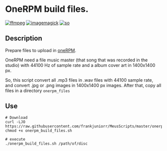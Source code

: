 OneRPM build files.
===========

[![ffmpeg](https://img.shields.io/badge/dependence-ffmpeg-brightgreen.svg)](https://www.ffmpeg.org/)
[![imagemagick](https://img.shields.io/badge/dependence-imagemagick-brightgreen.svg)](https://www.imagemagick.org/script/index.php)
[![so](https://img.shields.io/badge/OS-Linux-blue.svg)](https://img.shields.io/badge/OS-Linux-blue.svg)

## Description
Prepare files to upload in [oneRPM](https://www.onerpm.com/).

OneRPM need a file music master (that song that was recorded in the studio) with 44100 Hz of sample rate and a album cover art in 1400x1400 px.

So, this script convert all .mp3 files in .wav files with 44100 sample rate, and convert .jpg or .png images in 1400x1400 px images. After that, copy all files in a directory `onerpm_files`

## Use
```console
# Download
curl -LJO https://raw.githubusercontent.com/frankjuniorr/MeusScripts/master/onerpm_build_files/onerpm_build_files.sh
chmod +x onerpm_build_files.sh

# execute
./onerpm_build_files.sh /path/of/disc
```
